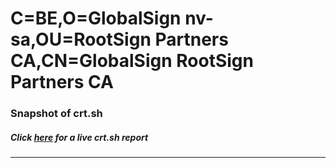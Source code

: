 # C=BE,O=GlobalSign nv-sa,OU=RootSign Partners CA,CN=GlobalSign RootSign Partners CA
### Snapshot of crt.sh
##### Click [here](https://crt.sh/?q=Serial_040000000001094550F4DA) for a live crt.sh report

---
